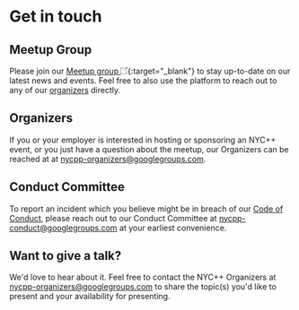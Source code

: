 # Get in touch

## Meetup Group
Please join our [Meetup group <img src="/redirect-icon.png" width=12em/>](
https://opencollective.com/foundation){:target="_blank"} to stay up-to-date on
our latest news and events. Feel free to also use the platform to reach out to
any of our [organizers](/policy/governance.html) directly.


## Organizers
If you or your employer is interested in hosting or sponsoring an NYC++ event,
or you just have a question about the meetup, our Organizers can be reached at
at [nycpp-organizers@googlegroups.com](
mailto:nycpp-organizers@googlegroups.com).


## Conduct Committee
To report an incident which you believe might be in breach of our
[Code of Conduct](/policy/conduct.html), please reach out to our Conduct
Committee at [nycpp-conduct@googlegroups.com](
mailto:nycpp-conduct@googlegroups.com) at your earliest convenience.

## Want to give a talk?
We'd love to hear about it. Feel free to contact the NYC++ Organizers at
[nycpp-organizers@googlegroups.com](mailto:nycpp-organizers@googlegroups.com) to
share the topic(s) you'd like to present and your availability for presenting.

